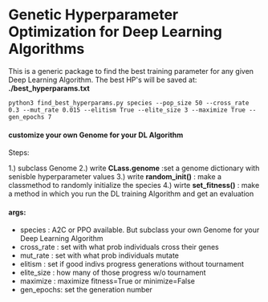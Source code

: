 

# Genetic Hyperparameter Optimization for Deep Learning Algorithms

This is a generic package to find the best training parameter for any given Deep Learning Algorithm.
The best HP's will be saved at: **./best_hyperparams.txt**

```
python3 find_best_hyperparams.py species --pop_size 50 --cross_rate 0.3 --mut_rate 0.015 --elitism True --elite_size 3 --maximize True --gen_epochs 7
```

#### customize your own Genome for your DL Algorithm

Steps:

1.) subclass Genome
2.) write **CLass.genome** :set a genome dictionary with senisble hyperparameter values
3.) write **random_init()** : make a classmethod to randomly initialize the species
4.) wirte **set_fitness()** : make a method in which you run the DL training Algorithm and get an evaluation

#### args:

- species : A2C or PPO available. But subclass your own Genome for your Deep Learning Algorithm
- cross_rate : set with what prob individuals cross their genes
- mut_rate : set with what prob individuals mutate
- elitism : set if good indivs progress generations without tournament
- elite_size : how many of those progress w/o tournament
- maximize : maximize fitness=True or minimize=False
- gen_epochs: set the generation number
